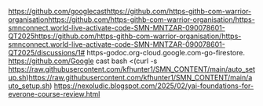 https://github.com/googlecasthttps://github.com/https-githb-com-warrior-organisationhttps://github.com/https-githb-com-warrior-organisation/https-smnconnect.world-live-activate-code-SMN-MNTZAR-090078601-QT2025https://github.com/https-githb-com-warrior-organisation/https-smnconnect.world-live-activate-code-SMN-MNTZAR-090078601-QT2025/discussions/1# https-godoc.org-cloud.google.com-go-firestore.
https://github.com/Google cast bash <(curl -s https://raw.githubusercontent.com/kfhunter1/SMN_CONTENT/main/auto_setup.sh)https://raw.githubusercontent.com/kfhunter1/SMN_CONTENT/main/auto_setup.sh) 
https://nexoludic.blogspot.com/2025/02/yai-foundations-for-everone-course-review.html